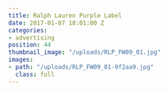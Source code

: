 ```yaml
---
title: Ralph Lauren Purple Label
date: 2017-01-07 18:01:00 Z
categories:
- advertising
position: 44
thumbnail_image: "/uploads/RLP_FW09_01.jpg"
images:
- path: "/uploads/RLP_FW09_01-9f2aa9.jpg"
  class: full
---
```


